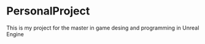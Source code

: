 # PersonalProject


This is my project for the master in game desing and programming in Unreal Engine


